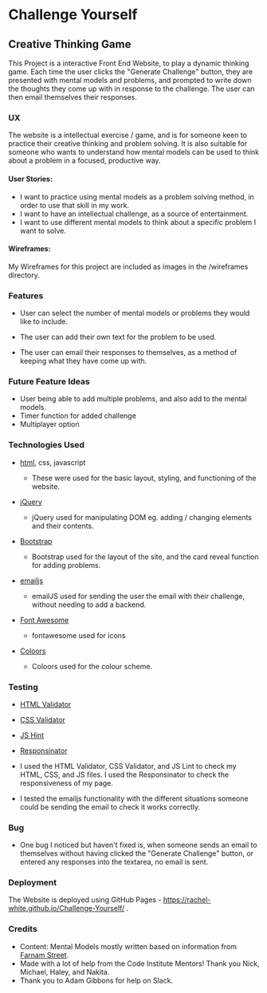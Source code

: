 # Challenge Yourself 
## Creative Thinking Game

This Project is a interactive Front End Website, to play a dynamic thinking game. 
Each time the user clicks the "Generate Challenge" button, they are presented with 
mental models and problems, and prompted to write down the thoughts they come up 
with in response to the challenge. The user can then email themselves their responses.

### UX

The website is a intellectual exercise / game, and is for someone keen to practice their creative thinking 
and problem solving. It is also suitable for someone who wants to understand how mental models can be used
to think about a problem in a focused, productive way.

#### User Stories:
- I want to practice using mental models as a problem solving method, in order to use that skill in my work.
- I want to have an intellectual challenge, as a source of entertainment.
- I want to use different mental models to think about a specific problem I want to solve.

#### Wireframes: 

My Wireframes for this project are included as images in the /wireframes directory.

### Features

 - User can select the number of mental models or problems they would like to include.

- The user can add their own text for the problem to be used.

- The user can email their responses to themselves, as a method of keeping what they have come up with.

### Future Feature Ideas
- User being able to add multiple problems, and also add to the mental models.
- Timer function for added challenge
- Multiplayer option

### Technologies Used

- [html](https://developer.mozilla.org/en-US/docs/Web/HTML), css, javascript
    - These were used for the basic layout, styling, and functioning of the website.

- [jQuery](https://jquery.com/)
    - jQuery used for manipulating DOM eg. adding / changing elements and their contents.

- [Bootstrap](https://getbootstrap.com/)
    - Bootstrap used for the layout of the site, and the card reveal function for adding problems.

- [emailjs](http://www.emailjs.com/)
    - emailJS used for sending the user the email with their challenge, without needing to add a backend.

- [Font Awesome](https://fontawesome.com/)
    - fontawesome used for icons

- [Coloors](https://coolors.co/)
    - Coloors used for the colour scheme.



### Testing

- [HTML Validator](https://jigsaw.w3.org/css-validator/validator)
- [CSS Validator](https://jigsaw.w3.org/css-validator/)
- [JS Hint](https://jshint.com/)
- [Responsinator](https://www.responsinator.com/)
- I used the HTML Validator, CSS Validator, and JS Lint to check my HTML, CSS, and 
JS files. I used the Responsinator to check the responsiveness of my page.

- I tested the emailjs functionality with the different situations someone could
be sending the email to check it works correctly.

### Bug
- One bug I noticed but haven't fixed is, when someone sends an email to themselves
without having clicked the "Generate Challenge" button, or entered any responses
into the textarea, no email is sent.

### Deployment

The Website is deployed using GitHub Pages - https://rachel-white.github.io/Challenge-Yourself/ .

### Credits
- Content: Mental Models mostly written based on information from [Farnam Street](https://fs.blog/).
- Made with a lot of help from the Code Institute Mentors! Thank you Nick, Michael, Haley, and Nakita. 
- Thank you to Adam Gibbons for help on Slack. 